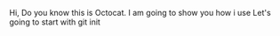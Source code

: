 Hi, Do you know this is Octocat. 
I am going to show you how i use
Let's going to start with git init
